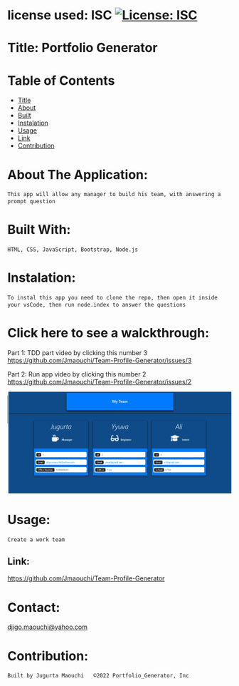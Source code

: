 
  # license used:  ISC  [![License: ISC](https://img.shields.io/badge/License-ISC-blue.svg)](https://opensource.org/licenses/ISC)


  # Title: Portfolio Generator 


  # Table of  Contents

  * [Title](#title)
  * [About](#about)
  * [Built](#languages)
  * [Instalation](#header.instal)
  * [Usage](header.usage)
  * [Link](#Link)
  * [Contribution](#header.contribution)



  # About The Application:
    This app will allow any manager to build his team, with answering a prompt question
    

  # Built With:
    HTML, CSS, JavaScript, Bootstrap, Node.js
    

  # Instalation:
    To instal this app you need to clone the repo, then open it inside your vsCode, then run node.index to answer the questions 

  
  
  # Click here to see a walckthrough:   

  Part 1: TDD part video  by clicking this number 3 https://github.com/Jmaouchi/Team-Profile-Generator/issues/3

  Part 2: Run app video  by clicking this number 2   https://github.com/Jmaouchi/Team-Profile-Generator/issues/2


  ![](lib/dist/images/team.png)


    
  # Usage:
    Create a work team
  


  ## Link:  
  https://github.com/Jmaouchi/Team-Profile-Generator
  


  # Contact:
  djigo.maouchi@yahoo.com



  # Contribution:
    Built by Jugurta Maouchi   ©️2022 Portfolio_Generator, Inc
